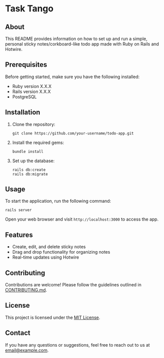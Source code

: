 # Task Tango

## About

This README provides information on how to set up and run a simple, personal sticky notes/corkboard-like todo app made with Ruby on Rails and Hotwire.

## Prerequisites

Before getting started, make sure you have the following installed:

- Ruby version X.X.X
- Rails version X.X.X
- PostgreSQL

## Installation

1. Clone the repository:

    ```shell
    git clone https://github.com/your-username/todo-app.git
    ```

2. Install the required gems:

    ```shell
    bundle install
    ```

3. Set up the database:

    ```shell
    rails db:create
    rails db:migrate
    ```

## Usage

To start the application, run the following command:

```shell
rails server
```

Open your web browser and visit `http://localhost:3000` to access the app.

## Features

- Create, edit, and delete sticky notes
- Drag and drop functionality for organizing notes
- Real-time updates using Hotwire

## Contributing

Contributions are welcome! Please follow the guidelines outlined in [CONTRIBUTING.md](link-to-contributing-file).

## License

This project is licensed under the [MIT License](link-to-license-file).

## Contact

If you have any questions or suggestions, feel free to reach out to us at [email@example.com](mailto:email@example.com).
